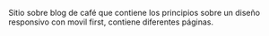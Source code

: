 Sitio sobre blog de café que contiene los principios sobre un diseño responsivo con movil first, contiene diferentes páginas. 
